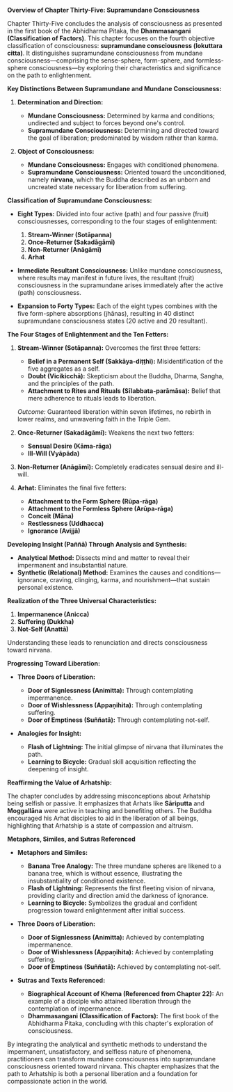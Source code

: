 **Overview of Chapter Thirty-Five: Supramundane Consciousness**

Chapter Thirty-Five concludes the analysis of consciousness as presented in the first book of the Abhidharma Pitaka, the **Dhammasangani (Classification of Factors)**. This chapter focuses on the fourth objective classification of consciousness: **supramundane consciousness (lokuttara citta)**. It distinguishes supramundane consciousness from mundane consciousness—comprising the sense-sphere, form-sphere, and formless-sphere consciousness—by exploring their characteristics and significance on the path to enlightenment.

**Key Distinctions Between Supramundane and Mundane Consciousness:**

1. **Determination and Direction:**
   - **Mundane Consciousness:** Determined by karma and conditions; undirected and subject to forces beyond one's control.
   - **Supramundane Consciousness:** Determining and directed toward the goal of liberation; predominated by wisdom rather than karma.

2. **Object of Consciousness:**
   - **Mundane Consciousness:** Engages with conditioned phenomena.
   - **Supramundane Consciousness:** Oriented toward the unconditioned, namely **nirvana**, which the Buddha described as an unborn and uncreated state necessary for liberation from suffering.

**Classification of Supramundane Consciousness:**

- **Eight Types:** Divided into four active (path) and four passive (fruit) consciousnesses, corresponding to the four stages of enlightenment:
  1. **Stream-Winner (Sotāpanna)**
  2. **Once-Returner (Sakadāgāmī)**
  3. **Non-Returner (Anāgāmī)**
  4. **Arhat**

- **Immediate Resultant Consciousness:** Unlike mundane consciousness, where results may manifest in future lives, the resultant (fruit) consciousness in the supramundane arises immediately after the active (path) consciousness.

- **Expansion to Forty Types:** Each of the eight types combines with the five form-sphere absorptions (jhānas), resulting in 40 distinct supramundane consciousness states (20 active and 20 resultant).

**The Four Stages of Enlightenment and the Ten Fetters:**

1. **Stream-Winner (Sotāpanna):** Overcomes the first three fetters:
   - **Belief in a Permanent Self (Sakkāya-diṭṭhi):** Misidentification of the five aggregates as a self.
   - **Doubt (Vicikicchā):** Skepticism about the Buddha, Dharma, Sangha, and the principles of the path.
   - **Attachment to Rites and Rituals (Sīlabbata-parāmāsa):** Belief that mere adherence to rituals leads to liberation.

   *Outcome:* Guaranteed liberation within seven lifetimes, no rebirth in lower realms, and unwavering faith in the Triple Gem.

2. **Once-Returner (Sakadāgāmī):** Weakens the next two fetters:
   - **Sensual Desire (Kāma-rāga)**
   - **Ill-Will (Vyāpāda)**

3. **Non-Returner (Anāgāmī):** Completely eradicates sensual desire and ill-will.

4. **Arhat:** Eliminates the final five fetters:
   - **Attachment to the Form Sphere (Rūpa-rāga)**
   - **Attachment to the Formless Sphere (Arūpa-rāga)**
   - **Conceit (Māna)**
   - **Restlessness (Uddhacca)**
   - **Ignorance (Avijjā)**

**Developing Insight (Paññā) Through Analysis and Synthesis:**

- **Analytical Method:** Dissects mind and matter to reveal their impermanent and insubstantial nature.
- **Synthetic (Relational) Method:** Examines the causes and conditions—ignorance, craving, clinging, karma, and nourishment—that sustain personal existence.

**Realization of the Three Universal Characteristics:**

1. **Impermanence (Anicca)**
2. **Suffering (Dukkha)**
3. **Not-Self (Anattā)**

Understanding these leads to renunciation and directs consciousness toward nirvana.

**Progressing Toward Liberation:**

- **Three Doors of Liberation:**
  - **Door of Signlessness (Animitta):** Through contemplating impermanence.
  - **Door of Wishlessness (Appaṇihita):** Through contemplating suffering.
  - **Door of Emptiness (Suññatā):** Through contemplating not-self.

- **Analogies for Insight:**
  - **Flash of Lightning:** The initial glimpse of nirvana that illuminates the path.
  - **Learning to Bicycle:** Gradual skill acquisition reflecting the deepening of insight.

**Reaffirming the Value of Arhatship:**

The chapter concludes by addressing misconceptions about Arhatship being selfish or passive. It emphasizes that Arhats like **Sāriputta** and **Moggallāna** were active in teaching and benefiting others. The Buddha encouraged his Arhat disciples to aid in the liberation of all beings, highlighting that Arhatship is a state of compassion and altruism.

**Metaphors, Similes, and Sutras Referenced**

- **Metaphors and Similes:**
  - **Banana Tree Analogy:** The three mundane spheres are likened to a banana tree, which is without essence, illustrating the insubstantiality of conditioned existence.
  - **Flash of Lightning:** Represents the first fleeting vision of nirvana, providing clarity and direction amid the darkness of ignorance.
  - **Learning to Bicycle:** Symbolizes the gradual and confident progression toward enlightenment after initial success.
  
- **Three Doors of Liberation:**
  - **Door of Signlessness (Animitta):** Achieved by contemplating impermanence.
  - **Door of Wishlessness (Appaṇihita):** Achieved by contemplating suffering.
  - **Door of Emptiness (Suññatā):** Achieved by contemplating not-self.

- **Sutras and Texts Referenced:**
  - **Biographical Account of Khema (Referenced from Chapter 22):** An example of a disciple who attained liberation through the contemplation of impermanence.
  - **Dhammasangani (Classification of Factors):** The first book of the Abhidharma Pitaka, concluding with this chapter's exploration of consciousness.

By integrating the analytical and synthetic methods to understand the impermanent, unsatisfactory, and selfless nature of phenomena, practitioners can transform mundane consciousness into supramundane consciousness oriented toward nirvana. This chapter emphasizes that the path to Arhatship is both a personal liberation and a foundation for compassionate action in the world.
